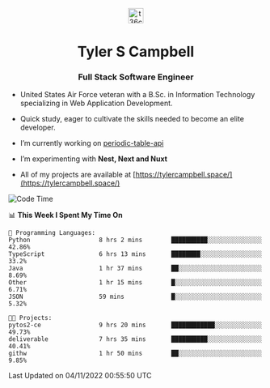 <p align="center">
<a href="https://www.linkedin.com/in/t36campbell" target="blank"><img align="center" src="https://ik.imagekit.io/t36campbell/Portfolio/linkedin.png.original_m8bbGgPh6.png" alt="t36campbell" height="30" width="30" /></a>
</p>
<h1 align="center">Tyler S Campbell</h1>
<h3 align="center">Full Stack Software Engineer</h3>

* United States Air Force veteran with a B.Sc. in Information Technology specializing in Web Application Development. 

* Quick study, eager to cultivate the skills needed to become an elite developer.

* I’m currently working on [periodic-table-api](https://github.com/t36campbell/periodic-table-api)

* I’m experimenting with **Nest, Next and Nuxt**

* All of my projects are available at [https://tylercampbell.space/](https://tylercampbell.space/)

<!--START_SECTION:waka-->
![Code Time](http://img.shields.io/badge/Code%20Time-1%2C968%20hrs%2046%20mins-blue)

📊 **This Week I Spent My Time On** 

```text
💬 Programming Languages: 
Python                   8 hrs 2 mins        ██████████░░░░░░░░░░░░░░░   42.86% 
TypeScript               6 hrs 13 mins       ████████░░░░░░░░░░░░░░░░░   33.2% 
Java                     1 hr 37 mins        ██░░░░░░░░░░░░░░░░░░░░░░░   8.69% 
Other                    1 hr 15 mins        █░░░░░░░░░░░░░░░░░░░░░░░░   6.71% 
JSON                     59 mins             █░░░░░░░░░░░░░░░░░░░░░░░░   5.32%

🐱‍💻 Projects: 
pytos2-ce                9 hrs 20 mins       ████████████░░░░░░░░░░░░░   49.73% 
deliverable              7 hrs 35 mins       ██████████░░░░░░░░░░░░░░░   40.41% 
githw                    1 hr 50 mins        ██░░░░░░░░░░░░░░░░░░░░░░░   9.85%

```


 Last Updated on 04/11/2022 00:55:50 UTC
<!--END_SECTION:waka-->

